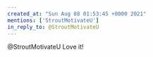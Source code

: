 ```yaml
---
created_at: "Sun Aug 08 01:53:45 +0000 2021"
mentions: ['StroutMotivateU']
in_reply_to: @StroutMotivateU
---
```


@StroutMotivateU Love it!